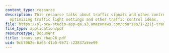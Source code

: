 ```yaml
---
content_type: resource
description: This resource talks about traffic signals and other control measures,
  optimizing traffic light settings and other traffic control ideas.
file: https://ol-ocw-studio-app-qa.s3.amazonaws.com/courses/1-221j-transportation-systems-fall-2004/9cb7062e6a6541b59571c22837a5ee99_trans_sys_chap26.pdf
file_type: application/pdf
resourcetype: Document
title: trans_sys_chap26.pdf
uid: 9cb7062e-6a65-41b5-9571-c22837a5ee99
---
```

